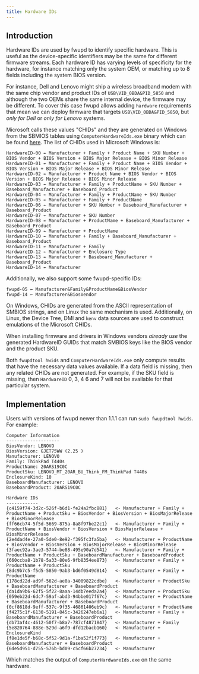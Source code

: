 ```yaml
---
title: Hardware IDs
---
```


## Introduction

Hardware IDs are used by fwupd to identify specific hardware.
This is useful as the device-specific identifiers may be the same for different firmware streams.
Each hardware ID has varying levels of specificity for the hardware, for instance matching only the
system OEM, or matching up to 8 fields including the system BIOS version.

For instance, Dell and Lenovo might ship a wireless broadband modem with the same chip vendor and
product IDs of `USB\VID_0BDA&PID_5850` and although the two OEMs share the same internal device,
the firmware may be different.
To cover this case fwupd allows adding `hardware` requirements that mean we can deploy firmware that
targets `USB\VID_0BDA&PID_5850`, but *only for Dell* or *only for Lenovo* systems.

Microsoft calls these values "CHIDs" and they are generated on Windows from the SBMIOS tables using `ComputerHardwareIds.exe`
binary which can be found [here](https://learn.microsoft.com/en-us/windows-hardware/drivers/devtest/computerhardwareids).
The list of CHIDs used in Microsoft Windows is:

    HardwareID-00 ← Manufacturer + Family + Product Name + SKU Number + BIOS Vendor + BIOS Version + BIOS Major Release + BIOS Minor Release
    HardwareID-01 ← Manufacturer + Family + Product Name + BIOS Vendor + BIOS Version + BIOS Major Release + BIOS Minor Release
    HardwareID-02 ← Manufacturer + Product Name + BIOS Vendor + BIOS Version + BIOS Major Release + BIOS Minor Release
    HardwareID-03 ← Manufacturer + Family + ProductName + SKU Number + Baseboard_Manufacturer + Baseboard_Product
    HardwareID-04 ← Manufacturer + Family + ProductName + SKU Number
    HardwareID-05 ← Manufacturer + Family + ProductName
    HardwareID-06 ← Manufacturer + SKU Number + Baseboard_Manufacturer + Baseboard_Product
    HardwareID-07 ← Manufacturer + SKU Number
    HardwareID-08 ← Manufacturer + ProductName + Baseboard_Manufacturer + Baseboard_Product
    HardwareID-09 ← Manufacturer + ProductName
    HardwareID-10 ← Manufacturer + Family + Baseboard_Manufacturer + Baseboard_Product
    HardwareID-11 ← Manufacturer + Family
    HardwareID-12 ← Manufacturer + Enclosure Type
    HardwareID-13 ← Manufacturer + Baseboard_Manufacturer + Baseboard_Product
    HardwareID-14 ← Manufacturer

Additionally, we also support some fwupd-specific IDs:

    fwupd-05 ← Manufacturer&Family&ProductName&BiosVendor
    fwupd-14 ← Manufacturer&BiosVendor

On Windows, CHIDs are generated from the ASCII representation of SMBIOS strings, and on Linux the same
mechanism is used. Additionally, on Linux, the Device Tree, DMI and `kenv` data sources
are used to construct emulations of the Microsoft CHIDs.

When installing firmware and drivers in Windows vendors *already use* the generated HardwareID GUIDs
that match SMBIOS keys like the BIOS vendor and the product SKU.

Both `fwupdtool hwids` and `ComputerHardwareIds.exe` only compute results that have the necessary
data values available.
If a data field is missing, then any related CHIDs are not generated.
For example, if the SKU field is missing, then `HardwareID` 0, 3, 4 6 and 7 will not be available for
that particular system.

## Implementation

Users with versions of fwupd newer than 1.1.1 can run `sudo fwupdtool hwids`. For example:

    Computer Information
    --------------------
    BiosVendor: LENOVO
    BiosVersion: GJET75WW (2.25 )
    Manufacturer: LENOVO
    Family: ThinkPad T440s
    ProductName: 20ARS19C0C
    ProductSku: LENOVO_MT_20AR_BU_Think_FM_ThinkPad T440s
    EnclosureKind: 10
    BaseboardManufacturer: LENOVO
    BaseboardProduct: 20ARS19C0C

    Hardware IDs
    ------------
    {c4159f74-3d2c-526f-b6d1-fe24a2fbc881}   <- Manufacturer + Family + ProductName + ProductSku + BiosVendor + BiosVersion + BiosMajorRelease + BiosMinorRelease
    {ff66cb74-5f5d-5669-875a-8a8f97be22c1}   <- Manufacturer + Family + ProductName + BiosVendor + BiosVersion + BiosMajorRelease + BiosMinorRelease
    {2e4dad4e-27a0-5de0-8e92-f395fc3fa5ba}   <- Manufacturer + ProductName + BiosVendor + BiosVersion + BiosMajorRelease + BiosMinorRelease
    {3faec92a-3ae3-5744-be88-495e90a7d541}   <- Manufacturer + Family + ProductName + ProductSku + BaseboardManufacturer + BaseboardProduct
    {660ccba8-1b78-5a33-80e6-9fb8354ee873}   <- Manufacturer + Family + ProductName + ProductSku
    {8dc9b7c5-f5d5-5850-9ab3-bd6f0549d814}   <- Manufacturer + Family + ProductName
    {178cd22d-ad9f-562d-ae0a-34009822cdbe}   <- Manufacturer + ProductSku + BaseboardManufacturer + BaseboardProduct
    {da1da9b6-62f5-5f22-8aaa-14db7eeda2a4}   <- Manufacturer + ProductSku
    {059eb22d-6dc7-59af-abd3-94bbe017f67c}   <- Manufacturer + ProductName + BaseboardManufacturer + BaseboardProduct
    {0cf8618d-9eff-537c-9f35-46861406eb9c}   <- Manufacturer + ProductName
    {f4275c1f-6130-5191-845c-3426247eb6a1}   <- Manufacturer + Family + BaseboardManufacturer + BaseboardProduct
    {db73af4c-4612-50f7-b8a7-787cf4871847}   <- Manufacturer + Family
    {5e820764-888e-529d-a6f9-dfd12bacb160}   <- Manufacturer + EnclosureKind
    {f8e1de5f-b68c-5f52-9d1a-f1ba52f1f773}   <- Manufacturer + BaseboardManufacturer + BaseboardProduct
    {6de5d951-d755-576b-bd09-c5cf66b27234}   <- Manufacturer

Which matches the output of `ComputerHardwareIds.exe` on the same hardware.
